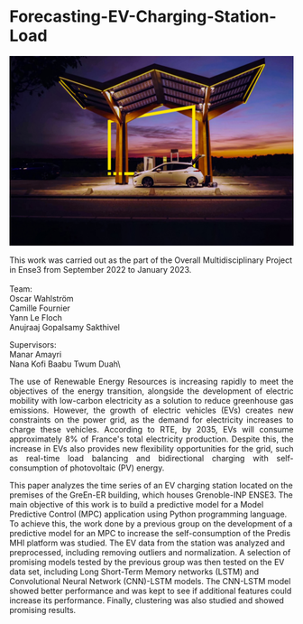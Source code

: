 # Forecasting-EV-Charging-Station-Load

![My Image](ey-white-electric-car-in-a-charging-station-at-night-static.jpg)

This work was carried out as the part of the Overall Multidisciplinary Project in Ense3 from September 2022 to January 2023.\
<br/>
Team:\
Oscar Wahlström\
Camille Fournier\
Yann Le Floch\
Anujraaj Gopalsamy Sakthivel

Supervisors:\
Manar Amayri\
Nana Kofi Baabu Twum Duah\

<p align="justify"> The use of Renewable Energy Resources is increasing rapidly to meet the objectives of the energy transition, alongside the development of electric mobility with low-carbon electricity as a solution to reduce greenhouse gas emissions. However, the growth of electric vehicles (EVs) creates new constraints on the power grid, as the demand for electricity increases to charge these vehicles. According to RTE, by 2035, EVs will consume approximately 8% of France's total electricity production. Despite this, the increase in EVs also provides new flexibility opportunities for the grid, such as real-time load balancing and bidirectional charging with self-consumption of photovoltaic (PV) energy.
  
  This paper analyzes the time series of an EV charging station located on the premises of the GreEn-ER building, which houses Grenoble-INP ENSE3. The main objective of this work is to build a predictive model for a Model Predictive Control (MPC) application using Python programming language. To achieve this, the work done by a previous group on the development of a predictive model for an MPC to increase the self-consumption of the Predis MHI platform was studied. The EV data from the station was analyzed and preprocessed, including removing outliers and normalization. A selection of promising models tested by the previous group was then tested on the EV data set, including Long Short-Term Memory networks (LSTM) and Convolutional Neural Network (CNN)-LSTM models. The CNN-LSTM model showed better performance and was kept to see if additional features could increase its performance. Finally, clustering was also studied and showed promising results.</p>





